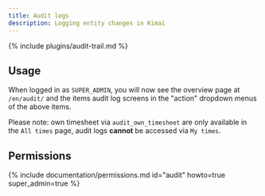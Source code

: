 ```yaml
---
title: Audit logs
description: Logging entity changes in Kimai 
---
```


{% include plugins/audit-trail.md %}

## Usage

When logged in as `SUPER_ADMIN`, you will now see the overview page at `/en/audit/` and the items audit log screens
in the "action" dropdown menus of the above items.

Please note: own timesheet via `audit_own_timesheet` are only available in the `All times` page, audit logs **cannot** be accessed via `My times`.

## Permissions

{% include documentation/permissions.md id="audit" howto=true super_admin=true %}
